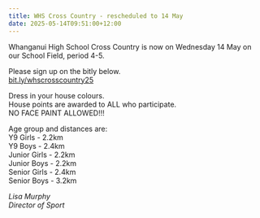 ```yaml
---
title: WHS Cross Country - rescheduled to 14 May
date: 2025-05-14T09:51:00+12:00
---
```

Whanganui High School Cross Country is now on Wednesday 14 May on our School Field, period 4-5.  

Please sign up on the bitly below.  
[bit.ly/whscrosscountry25](https://docs.google.com/forms/d/1Y8_js0hL_snusrmAWdJ2MoDcIHjbgz-mHaCJyzCp0GY/viewform?edit_requested=true)

Dress in your house colours.  
House points are awarded to ALL who participate.  
NO FACE PAINT ALLOWED!!!

Age group and distances are:  
Y9 Girls - 2.2km  
Y9 Boys - 2.4km  
Junior Girls - 2.2km  
Junior Boys - 2.2km  
Senior Girls - 2.4km  
Senior Boys - 3.2km

*Lisa Murphy  
Director of Sport*
